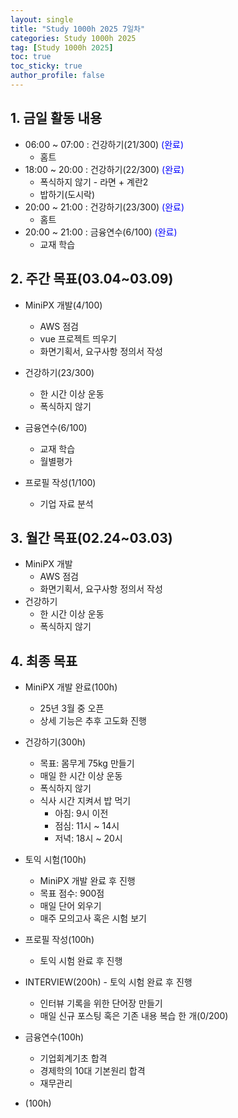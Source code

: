 ```yaml
---
layout: single
title: "Study 1000h 2025 7일차"
categories: Study 1000h 2025
tag: [Study 1000h 2025]
toc: true
toc_sticky: true
author_profile: false
---
```


## 1. 금일 활동 내용

* 06:00 ~ 07:00 : 건강하기(21/300) <span style = "color:blue">(완료)</span>
  * 홈트
* 18:00 ~ 20:00 : 건강하기(22/300) <span style = "color:blue">(완료)</span>
  * 폭식하지 않기 - 라면 + 계란2
  * 밥하기(도시락)
* 20:00 ~ 21:00 : 건강하기(23/300) <span style = "color:blue">(완료)</span>
  * 홈트
* 20:00 ~ 21:00 : 금융연수(6/100) <span style = "color:blue">(완료)</span>
  * 교재 학습



##  2. 주간 목표(03.04~03.09)

* MiniPX 개발(4/100)
  * AWS 점검
  * vue 프로젝트 띄우기
  * 화면기획서, 요구사항 정의서 작성
* 건강하기(23/300)
  * 한 시간 이상 운동
  * 폭식하지 않기
* 금융연수(6/100)
  * 교재 학습
  * 월별평가

* 프로필 작성(1/100)
  * 기업 자료 분석




## 3. 월간 목표(02.24~03.03)

* MiniPX 개발
  * AWS 점검
  * 화면기획서, 요구사항 정의서 작성
* 건강하기
  * 한 시간 이상 운동
  * 폭식하지 않기



## 4. 최종 목표

* MiniPX 개발 완료(100h)
  * 25년 3월 중 오픈
  * 상세 기능은 추후 고도화 진행


* 건강하기(300h)

  * 목표: 몸무게 75kg 만들기
  * 매일 한 시간 이상 운동
  * 폭식하지 않기
  * 식사 시간 지켜서 밥 먹기
    * 아침: 9시 이전
    * 점심: 11시 ~ 14시
    * 저녁: 18시 ~ 20시
* 토익 시험(100h)

  * MiniPX 개발 완료 후 진행
  * 목표 점수: 900점
  * 매일 단어 외우기
  * 매주 모의고사 혹은 시험 보기
* 프로필 작성(100h)

  * 토익 시험 완료 후 진행
* INTERVIEW(200h) - 토익 시험 완료 후 진행
  * 인터뷰 기록을 위한 단어장 만들기
  * 매일 신규 포스팅 혹은 기존 내용 복습 한 개(0/200)
* 금융연수(100h)
  * 기업회계기초 합격
  * 경제학의 10대 기본원리 합격
  * 재무관리
* (100h)

